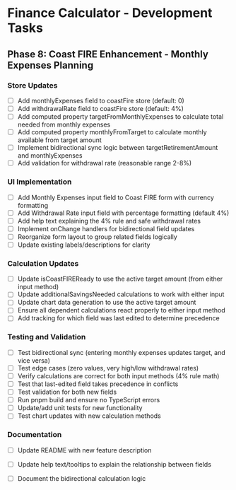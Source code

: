 # Finance Calculator - Development Tasks

## Phase 8: Coast FIRE Enhancement - Monthly Expenses Planning

### Store Updates
- [ ] Add monthlyExpenses field to coastFire store (default: 0)
- [ ] Add withdrawalRate field to coastFire store (default: 4%)
- [ ] Add computed property targetFromMonthlyExpenses to calculate total needed from monthly expenses
- [ ] Add computed property monthlyFromTarget to calculate monthly available from target amount
- [ ] Implement bidirectional sync logic between targetRetirementAmount and monthlyExpenses
- [ ] Add validation for withdrawal rate (reasonable range 2-8%)

### UI Implementation
- [ ] Add Monthly Expenses input field to Coast FIRE form with currency formatting
- [ ] Add Withdrawal Rate input field with percentage formatting (default 4%)
- [ ] Add help text explaining the 4% rule and safe withdrawal rates
- [ ] Implement onChange handlers for bidirectional field updates
- [ ] Reorganize form layout to group related fields logically
- [ ] Update existing labels/descriptions for clarity

### Calculation Updates
- [ ] Update isCoastFIREReady to use the active target amount (from either input method)
- [ ] Update additionalSavingsNeeded calculations to work with either input
- [ ] Update chart data generation to use the active target amount
- [ ] Ensure all dependent calculations react properly to either input method
- [ ] Add tracking for which field was last edited to determine precedence

### Testing and Validation
- [ ] Test bidirectional sync (entering monthly expenses updates target, and vice versa)
- [ ] Test edge cases (zero values, very high/low withdrawal rates)
- [ ] Verify calculations are correct for both input methods (4% rule math)
- [ ] Test that last-edited field takes precedence in conflicts
- [ ] Test validation for both new fields
- [ ] Run pnpm build and ensure no TypeScript errors
- [ ] Update/add unit tests for new functionality
- [ ] Test chart updates with new calculation methods

### Documentation
- [ ] Update README with new feature description
- [ ] Update help text/tooltips to explain the relationship between fields
- [ ] Document the bidirectional calculation logic

